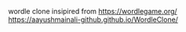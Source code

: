 wordle clone insipired from https://wordlegame.org/ <br>
https://aayushmainali-github.github.io/WordleClone/
 
